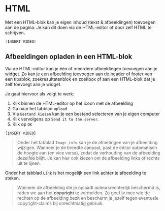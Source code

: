 # HTML

Met een HTML-blok kan je eigen inhoud (tekst & afbeeldingen) toevoegen aan de pagina. Je kan dit doen via de HTML-editor of door zelf HTML te schrijven.

`[INSERT VIDEO]`

## Afbeeldingen opladen in een HTML-blok

Via de HTML-editor kan je één of meerdere afbeeldingen toevoegen aan je widget. Zo kan je een afbeelding toevoegen aan de header of footer van een tipsblok, zoekresultatenblok en zoekbox of aan een HTML-blok dat je zelf toevoegt aan je widget.

Je gaat hiervoor als volgt te werk:

1. Klik binnen de HTML-editor op het icoon met de afbeelding
2. Ga naar het tabblad `upload`
3. Via `Bestand kiezen` kan je een bestand selecteren van je eigen computer
4. Klik vervolgens op `Send it to the server`.
5. Klik op `OK`

`[INSERT VIDEO]`

> Onder het tabblad `Image info` kan je de afmetingen van je afbeelding wijzigen. Wanneer je de breedte aanpast, past de editor automatisch de hoogte aan (en vice versa), zodat de verhouding van de afbeelding dezelfde blijft. Je kan hier ook kiezen om de afbeelding links of rechts uit te lijnen.

Onder het tabblad `Link` is het mogelijk een link achter je afbeelding te steken.

<!-- theme: warning -->

> Wanneer de afbeelding die je oplaadt auteursrechterlijk beschermd is, raden we aan het **copyright** te vermelden. Zo geef je mee wie de rechten op de afbeelding bezit en bescherm je jezelf tegen eventuele copyright-claims bij onrechtmatig gebruik.
